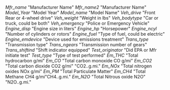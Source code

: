*Mfr_name* "Manufacturer Name" 
*Mfr_name2* "Manufacturer Name" 
*Model_Year* "Model Year" 
*Model_name* "Model Name" 
*Veh_drive* "Front Rear or 4-wheel drive" 
*Veh_weight* "Weight in lbs" 
*Veh_bodytype* "Car or truck, could be both" 
*Veh_emergency* "Police or Emergency Vehicle" 
*Engine_disp* "Engine size in liters" 
*Engine_hp* "Horsepower" 
*Engine_ncyl* "Number of cylinders or rotors" 
*Engine_fuel* "Type of fuel, could be electric" 
*Engine_emdevice* "Device used for emissions treatment" 
*Trans_type* "Transmission type" 
*Trans_ngears* "Transmission number of gears" 
*Trans_shiftind* "Shift indicator equipped" 
*Test_originator* "Did EPA or Mfr initiate test" 
*Test_type* "Type of test performed" 
*Em_THC* "Total hydrocarbon g/mi" 
*Em_CO* "Total carbon monoxide CO g/mi" 
*Em_CO2* "Total carbon dioxide CO2 g/mi" "CO2..g.mi."
*Em_NOx* "Total nitrogen oxides NOx g/mi" 
*Em_PM* "Total Particulate Matter" 
*Em_CH4* "Total Methane CH4 g/mi"CH4..g.mi."
*Em_N2O* "Total Nitrous oxide N2O" "N2O..g.mi."
